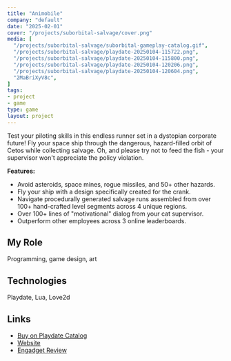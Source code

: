 ```yaml
---
title: "Animobile"
company: "default"
date: "2025-02-01"
cover: "/projects/suborbital-salvage/cover.png"
media: [
  "/projects/suborbital-salvage/suborbital-gameplay-catalog.gif",
  "/projects/suborbital-salvage/playdate-20250104-115722.png",
  "/projects/suborbital-salvage/playdate-20250104-115800.png",
  "/projects/suborbital-salvage/playdate-20250104-120206.png",
  "/projects/suborbital-salvage/playdate-20250104-120604.png",
  "2MaBriXyV8c",
]
tags:
- project
- game
type: game
layout: project
---
```


Test your piloting skills in this endless runner set in a dystopian corporate future! Fly your space ship through the dangerous, hazard-filled orbit of Cetos while collecting salvage. Oh, and please try not to feed the fish - your supervisor won't appreciate the policy violation.

__Features:__
- Avoid asteroids, space mines, rogue missiles, and 50+ other hazards.
- Fly your ship with a design specifically created for the crank.
- Navigate procedurally generated salvage runs assembled from over 100+ hand-crafted level segments across 4 unique regions.
- Over 100+ lines of "motivational" dialog from your cat supervisor.
- Outperform other employees across 3 online leaderboards.

## My Role
Programming, game design, art

## Technologies
Playdate, Lua, Love2d

<!-- ## Key Contributions
* Implement UI and game logic
* Setup up an automatic sprite atlasing pipeline
* Designed and programmed level editor -->

## Links
* [Buy on Playdate Catalog](https://play.date/games/suborbital-salvage/)
* [Website](https://gamesrightmeow.com/games/suborbital-salvage/)
* [Engadget Review](https://www.engadget.com/gaming/suborbital-salvage-is-a-thrilling-endless-runner-for-playdate-that-pelts-you-with-asteroids-and-insults-230014518.html)